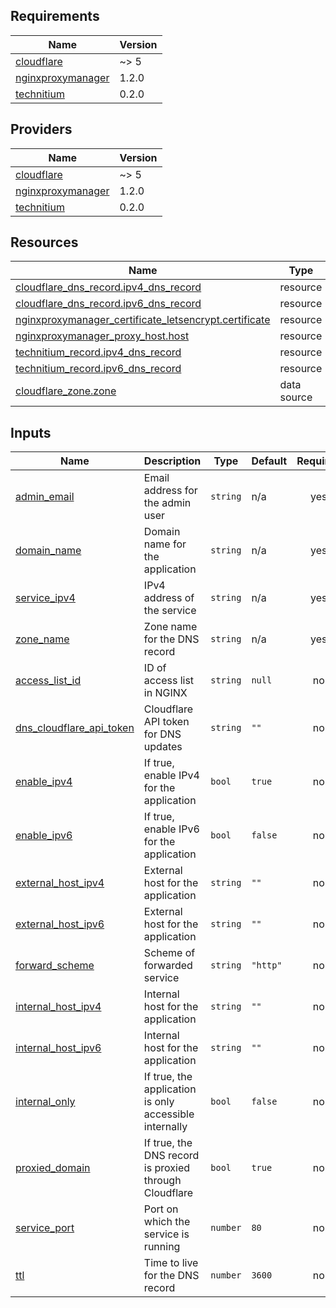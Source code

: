 <!-- BEGIN_TF_DOCS -->
## Requirements

| Name | Version |
|------|---------|
| <a name="requirement_cloudflare"></a> [cloudflare](#requirement\_cloudflare) | ~> 5 |
| <a name="requirement_nginxproxymanager"></a> [nginxproxymanager](#requirement\_nginxproxymanager) | 1.2.0 |
| <a name="requirement_technitium"></a> [technitium](#requirement\_technitium) | 0.2.0 |

## Providers

| Name | Version |
|------|---------|
| <a name="provider_cloudflare"></a> [cloudflare](#provider\_cloudflare) | ~> 5 |
| <a name="provider_nginxproxymanager"></a> [nginxproxymanager](#provider\_nginxproxymanager) | 1.2.0 |
| <a name="provider_technitium"></a> [technitium](#provider\_technitium) | 0.2.0 |

## Resources

| Name | Type |
|------|------|
| [cloudflare_dns_record.ipv4_dns_record](https://registry.terraform.io/providers/cloudflare/cloudflare/latest/docs/resources/dns_record) | resource |
| [cloudflare_dns_record.ipv6_dns_record](https://registry.terraform.io/providers/cloudflare/cloudflare/latest/docs/resources/dns_record) | resource |
| [nginxproxymanager_certificate_letsencrypt.certificate](https://registry.terraform.io/providers/Sander0542/nginxproxymanager/1.2.0/docs/resources/certificate_letsencrypt) | resource |
| [nginxproxymanager_proxy_host.host](https://registry.terraform.io/providers/Sander0542/nginxproxymanager/1.2.0/docs/resources/proxy_host) | resource |
| [technitium_record.ipv4_dns_record](https://registry.terraform.io/providers/kevynb/technitium/0.2.0/docs/resources/record) | resource |
| [technitium_record.ipv6_dns_record](https://registry.terraform.io/providers/kevynb/technitium/0.2.0/docs/resources/record) | resource |
| [cloudflare_zone.zone](https://registry.terraform.io/providers/cloudflare/cloudflare/latest/docs/data-sources/zone) | data source |

## Inputs

| Name | Description | Type | Default | Required |
|------|-------------|------|---------|:--------:|
| <a name="input_admin_email"></a> [admin\_email](#input\_admin\_email) | Email address for the admin user | `string` | n/a | yes |
| <a name="input_domain_name"></a> [domain\_name](#input\_domain\_name) | Domain name for the application | `string` | n/a | yes |
| <a name="input_service_ipv4"></a> [service\_ipv4](#input\_service\_ipv4) | IPv4 address of the service | `string` | n/a | yes |
| <a name="input_zone_name"></a> [zone\_name](#input\_zone\_name) | Zone name for the DNS record | `string` | n/a | yes |
| <a name="input_access_list_id"></a> [access\_list\_id](#input\_access\_list\_id) | ID of access list in NGINX | `string` | `null` | no |
| <a name="input_dns_cloudflare_api_token"></a> [dns\_cloudflare\_api\_token](#input\_dns\_cloudflare\_api\_token) | Cloudflare API token for DNS updates | `string` | `""` | no |
| <a name="input_enable_ipv4"></a> [enable\_ipv4](#input\_enable\_ipv4) | If true, enable IPv4 for the application | `bool` | `true` | no |
| <a name="input_enable_ipv6"></a> [enable\_ipv6](#input\_enable\_ipv6) | If true, enable IPv6 for the application | `bool` | `false` | no |
| <a name="input_external_host_ipv4"></a> [external\_host\_ipv4](#input\_external\_host\_ipv4) | External host for the application | `string` | `""` | no |
| <a name="input_external_host_ipv6"></a> [external\_host\_ipv6](#input\_external\_host\_ipv6) | External host for the application | `string` | `""` | no |
| <a name="input_forward_scheme"></a> [forward\_scheme](#input\_forward\_scheme) | Scheme of forwarded service | `string` | `"http"` | no |
| <a name="input_internal_host_ipv4"></a> [internal\_host\_ipv4](#input\_internal\_host\_ipv4) | Internal host for the application | `string` | `""` | no |
| <a name="input_internal_host_ipv6"></a> [internal\_host\_ipv6](#input\_internal\_host\_ipv6) | Internal host for the application | `string` | `""` | no |
| <a name="input_internal_only"></a> [internal\_only](#input\_internal\_only) | If true, the application is only accessible internally | `bool` | `false` | no |
| <a name="input_proxied_domain"></a> [proxied\_domain](#input\_proxied\_domain) | If true, the DNS record is proxied through Cloudflare | `bool` | `true` | no |
| <a name="input_service_port"></a> [service\_port](#input\_service\_port) | Port on which the service is running | `number` | `80` | no |
| <a name="input_ttl"></a> [ttl](#input\_ttl) | Time to live for the DNS record | `number` | `3600` | no |
<!-- END_TF_DOCS -->